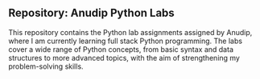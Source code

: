 ## **Repository: Anudip Python Labs**

This repository contains the Python lab assignments assigned by Anudip, where I am currently learning full stack Python programming. The labs cover a wide range of Python concepts, from basic syntax and data structures to more advanced topics, with the aim of strengthening my problem-solving skills.
